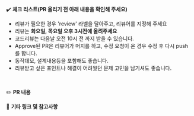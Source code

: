 :heavy_check_mark: **체크 리스트(PR 올리기 전  아래 내용을 확인해 주세요)**
 * 리뷰가 필요한 경우 'review' 라벨을 달아주고, 리뷰어를 지정해 주세요
 * 리뷰는 **화요일, 목요일 오후 3시전에 올려주세요**
 * 코드리뷰는 다음날 오전 10시 전 까지 받을 수 있습니다.
 * Approve된 PR은 리뷰어가 머지를 하고, 수정 요청이 온 경우 수정 후 다시 push 를 합니다.
 * 동작데모, 설계내용등을 포함해도 좋습니다. 
 * 리뷰받고 싶은 포인트나 해결이 어려웠던 문제 고민을 남기셔도 좋습니다.
<br>

:pencil2: **PR 내용**
<br>


:guitar: **기타 링크 및 참고사항**
<br>
